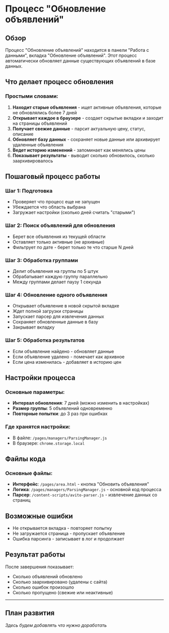# Процесс "Обновление объявлений"

## Обзор

Процесс "Обновление объявлений" находится в панели "Работа с данными", вкладка "Обновление объявлений". Этот процесс автоматически обновляет данные существующих объявлений в базе данных.

## Что делает процесс обновления

### Простыми словами:
1. **Находит старые объявления** - ищет активные объявления, которые не обновлялись более 7 дней
2. **Открывает каждое в браузере** - создает скрытые вкладки и заходит на страницы объявлений
3. **Получает свежие данные** - парсит актуальную цену, статус, описание
4. **Обновляет базу данных** - сохраняет новые данные или архивирует удаленные объявления
5. **Ведет историю изменений** - запоминает как менялись цены
6. **Показывает результаты** - выводит сколько обновилось, сколько заархивировалось

## Пошаговый процесс работы

### Шаг 1: Подготовка
- Проверяет что процесс еще не запущен
- Убеждается что область выбрана
- Загружает настройки (сколько дней считать "старыми")

### Шаг 2: Поиск объявлений для обновления
- Берет все объявления из текущей области
- Оставляет только активные (не архивные)
- Фильтрует по дате - берет только те что старше N дней

### Шаг 3: Обработка группами
- Делит объявления на группы по 5 штук
- Обрабатывает каждую группу параллельно
- Между группами делает паузу 1 секунда

### Шаг 4: Обновление одного объявления
- Открывает объявление в новой скрытой вкладке
- Ждет полной загрузки страницы
- Запускает парсер для извлечения данных
- Сохраняет обновленные данные в базу
- Закрывает вкладку

### Шаг 5: Обработка результатов
- Если объявление найдено - обновляет данные
- Если объявление удалено - помечает как архивное
- Если цена изменилась - добавляет в историю цен

## Настройки процесса

### Основные параметры:
- **Интервал обновления**: 7 дней (можно изменить в настройках)
- **Размер группы**: 5 объявлений одновременно
- **Повторные попытки**: до 3 раз при ошибках

### Где хранятся настройки:
- В файле: `/pages/managers/ParsingManager.js`
- В браузере: `chrome.storage.local`

## Файлы кода

### Основные файлы:
- **Интерфейс**: `/pages/area.html` - кнопка "Обновить объявления"
- **Логика**: `/pages/managers/ParsingManager.js` - основной код процесса
- **Парсер**: `/content-scripts/avito-parser.js` - извлечение данных со страниц

## Возможные ошибки

- Не открывается вкладка - повторяет попытку
- Не загружается страница - пропускает объявление
- Ошибка парсинга - записывает в лог и продолжает

## Результат работы

После завершения показывает:
- Сколько объявлений обновлено
- Сколько заархивировано (удалены с сайта)
- Сколько ошибок произошло
- Сколько пропущено (свежие или неактивные)

---

## План развития
*Здесь будем добавлять что нужно доработать*